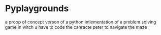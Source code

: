 # Pyplaygrounds
a proop of concept verson of a python imlementation of a problem solving game in witch u have to code the cahracte peter to navigate the maze

